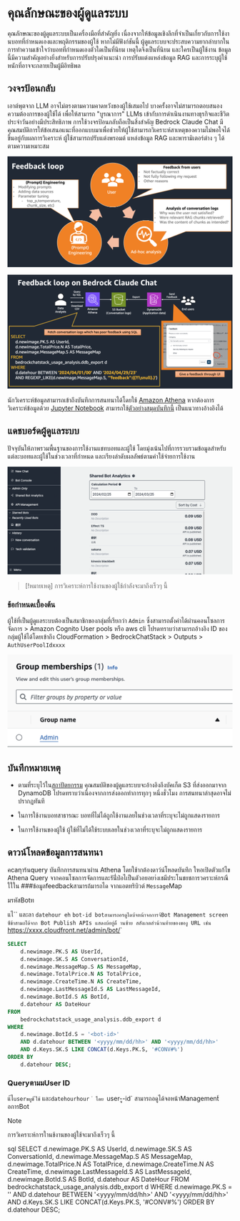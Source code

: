 # คุณลักษณะของผู้ดูแลระบบ

คุณลักษณะของผู้ดูแลระบบเป็นเครื่องมือที่สำคัญยิ่ง เนื่องจากให้ข้อมูลเชิงลึกที่จำเป็นเกี่ยวกับการใช้งานบอทที่กำหนดเองและพฤติกรรมของผู้ใช้ หากไม่มีฟังก์ชันนี้ ผู้ดูแลระบบจะประสบความยากลำบากในการทำความเข้าใจว่าบอทที่กำหนดเองตัวใดเป็นที่นิยม เหตุใดจึงเป็นที่นิยม และใครเป็นผู้ใช้งาน ข้อมูลนี้มีความสำคัญอย่างยิ่งสำหรับการปรับปรุงคำแนะนำ การปรับแต่งแหล่งข้อมูล RAG และการระบุผู้ใช้หนักที่อาจจะกลายเป็นผู้มีอิทธิพล

## วงจรป้อนกลับ

เอาต์พุตจาก LLM อาจไม่ตรงตามความคาดหวังของผู้ใช้เสมอไป บางครั้งอาจไม่สามารถตอบสนองความต้องการของผู้ใช้ได้ เพื่อให้สามารถ "บูรณาการ" LLMs เข้ากับการดำเนินงานทางธุรกิจและชีวิตประจำวันอย่างมีประสิทธิภาพ การใช้วงจรป้อนกลับถือเป็นสิ่งสำคัญ Bedrock Claude Chat มีคุณสมบัติการให้ข้อเสนอแนะที่ออกแบบมาเพื่อช่วยให้ผู้ใช้สามารถวิเคราะห์สาเหตุของความไม่พอใจได้ ขึ้นอยู่กับผลการวิเคราะห์ ผู้ใช้สามารถปรับแต่งพรอมต์ แหล่งข้อมูล RAG และพารามิเตอร์ต่าง ๆ ได้ตามความเหมาะสม

![](./imgs/feedback_loop.png)

![](./imgs/feedback-using-claude-chat.png)

นักวิเคราะห์ข้อมูลสามารถเข้าถึงบันทึกการสนทนาได้โดยใช้ [Amazon Athena](https://aws.amazon.com/jp/athena/) หากต้องการวิเคราะห์ข้อมูลด้วย [Jupyter Notebook](https://jupyter.org/) สามารถใช้[ตัวอย่างสมุดบันทึกนี้](../examples/notebooks/feedback_analysis_example.ipynb) เป็นแนวทางอ้างอิงได้

## แดชบอร์ดผู้ดูแลระบบ

ปัจจุบันให้ภาพรวมพื้นฐานของการใช้งานแชทบอทและผู้ใช้ โดยมุ่งเน้นไปที่การรวบรวมข้อมูลสำหรับแต่ละบอทและผู้ใช้ในช่วงเวลาที่กำหนด และเรียงลำดับผลลัพธ์ตามค่าใช้จ่ายการใช้งาน

![](./imgs/admin_bot_analytics.png)

> [!หมายเหตุ]
> การวิเคราะห์การใช้งานของผู้ใช้กำลังจะมาถึงเร็วๆ นี้

### ข้อกำหนดเบื้องต้น

ผู้ใช้ที่เป็นผู้ดูแลระบบต้องเป็นสมาชิกของกลุ่มที่เรียกว่า `Admin` ซึ่งสามารถตั้งค่าได้ผ่านคอนโซลการจัดการ > Amazon Cognito User pools หรือ aws cli โปรดทราบว่าสามารถอ้างอิง ID ของกลุ่มผู้ใช้ได้โดยเข้าถึง CloudFormation > BedrockChatStack > Outputs > `AuthUserPoolIdxxxx`

![](./imgs/group_membership_admin.png)

## บันทึกหมายเหตุ

- ตามที่ระบุไว้ใน[สถาปัตยกรรม](../README.md#architecture) คุณสมบัติของผู้ดูแลระบบจะอ้างอิงถึงบัคเก็ต S3 ที่ส่งออกมาจาก DynamoDB โปรดทราบว่าเนื่องจากการส่งออกทำการทุกๆ หนึ่งชั่วโมง การสนทนาล่าสุดอาจไม่ปรากฏทันที

- ในการใช้งานบอทสาธารณะ บอทที่ไม่ได้ถูกใช้งานเลยในช่วงเวลาที่ระบุจะไม่ถูกแสดงรายการ

- ในการใช้งานของผู้ใช้ ผู้ใช้ที่ไม่ได้ใช้ระบบเลยในช่วงเวลาที่ระบุจะไม่ถูกแสดงรายการ

## ดาวน์โหลดข้อมูลการสนทนา

คcanุาร้นquery บันทึกการสนทนาผ่าน Athena โดยใช้ากต้องดาว์น์โหลดบันทึก ใหอเปิดตัวแก้ไข Athena Query จากคอนโซลการจัดการและรันี่่ป่อไเป็นตัวอยอยา่งเชมีประโนชยชการวคราะห์กรณีใใใน ###ข้อมูลfeedbackสามารถ้มารถได จากแอตทริบิวต์ `Message`Map

มรหัสBotท



แไ`` และลา `datehour eh` `bot-id botสามารถอรดูไดบ้จหน้าจอการจ้Bot Management screen ซึข้าสามถได้จาก Bot Publish APIs แสดงบ้อยู่ด้้ านซ้าย สสังเกตส่วน้วนท้ายของของู URL เช่น `https://xxxx.cloudfront.net/admin/bot/<bot-id>`

```sql
SELECT
    d.newimage.PK.S AS UserId,
    d.newimage.SK.S AS ConversationId,
    d.newimage.MessageMap.S AS MessageMap,
    d.newimage.TotalPrice.N AS TotalPrice,
    d.newimage.CreateTime.N AS CreateTime,
    d.newimage.LastMessageId.S AS LastMessageId,
    d.newimage.BotId.S AS BotId,
    d.datehour AS DateHour
FROM
    bedrockchatstack_usage_analysis.ddb_export d
WHERE
    d.newimage.BotId.S = '<bot-id>'
    AND d.datehour BETWEEN '<yyyy/mm/dd/hh>' AND '<yyyy/mm/dd/hh>'
    AND d.Keys.SK.S LIKE CONCAT(d.Keys.PK.S, '#CONV#%')
ORDER BY
    d.datehour DESC;
```

### QueryตามมUser ID

แ้ไ`userขผูช้ ้ใช้` และ`datehourhour ่ โดย `user-ู-id` สามารถอดูได้จอหน้าManagement้อการBot

> [!Note]
> การวิเคราะห์การใานช้งานของผู้ใช้จะมาถึงเร็วๆ นี้

sql
SELECT
    d.newimage.PK.S AS UserId,
    d.newimage.SK.S AS ConversationId,
    d.newimage.MessageMap.S AS MessageMap,
    d.newimage.TotalPrice.N AS TotalPrice,
    d.newimage.CreateTime.N AS CreateTime,
    d.newimage.LastMessageId.S AS LastMessageId,
    d.newimage.BotId.S AS BotId,
    d.datehour AS DateHour
FROM
    bedrockchatstack_usage_analysis.ddb_export d
WHERE
    d.newimage.PK.S = '<user-id>'
    AND d.datehour BETWEEN '<yyyy/mm/dd/hh>' AND '<yyyy/mm/dd/hh>'
    AND d.Keys.SK.S LIKE CONCAT(d.Keys.PK.S, '#CONV#%')
ORDER BY
    d.datehour DESC;
```
